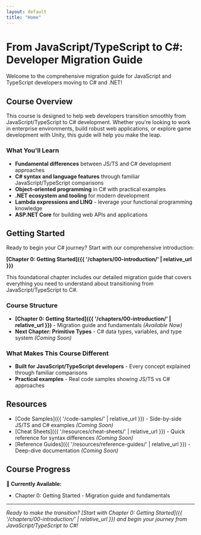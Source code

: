 ```yaml
---
layout: default
title: "Home"
---
```


# From JavaScript/TypeScript to C#: Developer Migration Guide

Welcome to the comprehensive migration guide for JavaScript and TypeScript developers moving to C# and .NET!

## Course Overview

This course is designed to help web developers transition smoothly from JavaScript/TypeScript to C# development. Whether you're looking to work in enterprise environments, build robust web applications, or explore game development with Unity, this guide will help you make the leap.

### What You'll Learn

- **Fundamental differences** between JS/TS and C# development approaches
- **C# syntax and language features** through familiar JavaScript/TypeScript comparisons
- **Object-oriented programming** in C# with practical examples
- **.NET ecosystem and tooling** for modern development
- **Lambda expressions and LINQ** - leverage your functional programming knowledge
- **ASP.NET Core** for building web APIs and applications

## Getting Started

Ready to begin your C# journey? Start with our comprehensive introduction:

**[Chapter 0: Getting Started]({{ '/chapters/00-introduction/' | relative_url }})**

This foundational chapter includes our detailed migration guide that covers everything you need to understand about transitioning from JavaScript/TypeScript to C#.

### Course Structure

- **[Chapter 0: Getting Started]({{ '/chapters/00-introduction/' | relative_url }})** - Migration guide and fundamentals _(Available Now)_
- **Next Chapter: Primitive Types** - C# data types, variables, and type system _(Coming Soon)_

### What Makes This Course Different

- **Built for JavaScript/TypeScript developers** - Every concept explained through familiar comparisons
- **Practical examples** - Real code samples showing JS/TS vs C# approaches

## Resources

- [Code Samples]({{ '/code-samples/' | relative_url }}) - Side-by-side JS/TS and C# examples _(Coming Soon)_
- [Cheat Sheets]({{ '/resources/cheat-sheets/' | relative_url }}) - Quick reference for syntax differences _(Coming Soon)_
- [Reference Guides]({{ '/resources/reference-guides/' | relative_url }}) - Deep-dive documentation _(Coming Soon)_

## Course Progress

**🚀 Currently Available:**

- Chapter 0: Getting Started - Migration guide and fundamentals

---

_Ready to make the transition? [Start with Chapter 0: Getting Started]({{ '/chapters/00-introduction/' | relative_url }}) and begin your journey from JavaScript/TypeScript to C#!_

